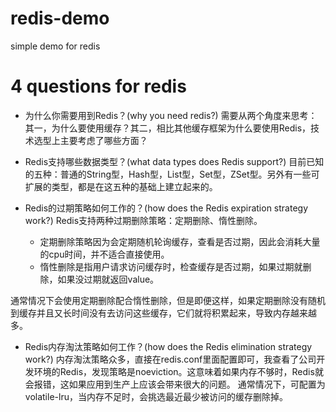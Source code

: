 # redis-demo
simple demo for redis

# 4 questions for redis
- 为什么你需要用到Redis？(why you need redis?)
需要从两个角度来思考：其一，为什么要使用缓存？其二，相比其他缓存框架为什么要使用Redis，技术选型上主要考虑了哪些方面？

- Redis支持哪些数据类型？(what data types does Redis support?)
目前已知的五种：普通的String型，Hash型，List型，Set型，ZSet型。另外有一些可扩展的类型，都是在这五种的基础上建立起来的。

- Redis的过期策略如何工作的？(how does the Redis expiration strategy work?)
Redis支持两种过期删除策略：定期删除、惰性删除。
    - 定期删除策略因为会定期随机轮询缓存，查看是否过期，因此会消耗大量的cpu时间，并不适合直接使用。
    - 惰性删除是指用户请求访问缓存时，检查缓存是否过期，如果过期就删除，如果没过期就返回value。

通常情况下会使用定期删除配合惰性删除，但是即便这样，如果定期删除没有随机到缓存并且又长时间没有去访问这些缓存，它们就将积累起来，导致内存越来越多。

- Redis内存淘汰策略如何工作？(how does the Redis elimination strategy work?)
内存淘汰策略众多，直接在redis.conf里面配置即可，我查看了公司开发环境的Redis，发现策略是noeviction。这意味着如果内存不够时，Redis就会报错，这如果应用到生产上应该会带来很大的问题。
通常情况下，可配置为volatile-lru，当内存不足时，会挑选最近最少被访问的缓存删除掉。